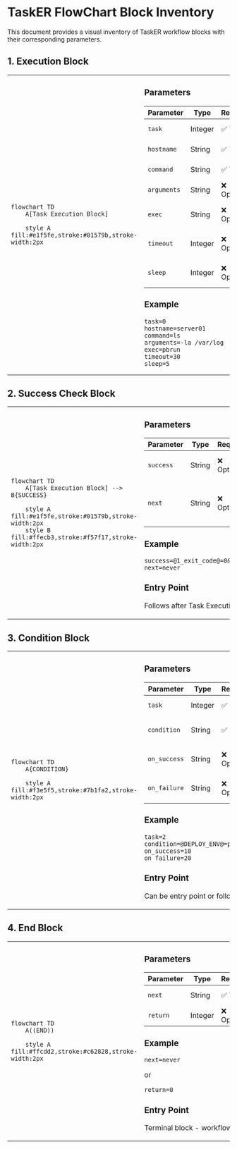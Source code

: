 # TaskER FlowChart Block Inventory

This document provides a visual inventory of TaskER workflow blocks with their corresponding parameters.

## 1. Execution Block

<table>
<tr>
<td width="40%">

```mermaid
flowchart TD
    A[Task Execution Block]

    style A fill:#e1f5fe,stroke:#01579b,stroke-width:2px
```

</td>
<td width="60%">

### Parameters
| Parameter | Type | Required | Description |
|-----------|------|----------|-------------|
| `task` | Integer | ✅ Yes | Unique task identifier |
| `hostname` | String | ✅ Yes | Target server or @HOSTNAME@ |
| `command` | String | ✅ Yes | Command to execute |
| `arguments` | String | ❌ Optional | Command arguments |
| `exec` | String | ❌ Optional | Execution type (pbrun, p7s, local, wwrs) |
| `timeout` | Integer | ❌ Optional | Command timeout (5-3600 seconds) |
| `sleep` | Integer | ❌ Optional | Sleep after execution (0-300 seconds) |

### Example
```
task=0
hostname=server01
command=ls
arguments=-la /var/log
exec=pbrun
timeout=30
sleep=5
```

</td>
</tr>
</table>

## 2. Success Check Block

<table>
<tr>
<td width="40%">

```mermaid
flowchart TD
    A[Task Execution Block] --> B{SUCCESS}

    style A fill:#e1f5fe,stroke:#01579b,stroke-width:2px
    style B fill:#ffecb3,stroke:#f57f17,stroke-width:2px
```

</td>
<td width="60%">

### Parameters
| Parameter | Type | Required | Description |
|-----------|------|----------|-------------|
| `success` | String | ❌ Optional | Custom success criteria |
| `next` | String | ❌ Optional | Flow control (never, return=X, task ID) |

### Example
```
success=@1_exit_code@=0&@1_stdout@~running
next=never
```

### Entry Point
Follows after Task Execution Block

</td>
</tr>
</table>

## 3. Condition Block

<table>
<tr>
<td width="40%">

```mermaid
flowchart TD
    A{CONDITION}

    style A fill:#f3e5f5,stroke:#7b1fa2,stroke-width:2px
```

</td>
<td width="60%">

### Parameters
| Parameter | Type | Required | Description |
|-----------|------|----------|-------------|
| `task` | Integer | ✅ Yes | Unique task identifier |
| `condition` | String | ✅ Yes | Pre-execution condition |
| `on_success` | String | ❌ Optional | Task ID for true condition |
| `on_failure` | String | ❌ Optional | Task ID for false condition |

### Example
```
task=2
condition=@DEPLOY_ENV@=production
on_success=10
on_failure=20
```

### Entry Point
Can be entry point or follow any block

</td>
</tr>
</table>

## 4. End Block

<table>
<tr>
<td width="40%">

```mermaid
flowchart TD
    A((END))

    style A fill:#ffcdd2,stroke:#c62828,stroke-width:2px
```

</td>
<td width="60%">

### Parameters
| Parameter | Type | Required | Description |
|-----------|------|----------|-------------|
| `next` | String | ✅ Yes | Must be "never" |
| `return` | Integer | ❌ Optional | Exit code (0-255) |

### Example
```
next=never
```
or
```
return=0
```

### Entry Point
Terminal block - workflow ends here

</td>
</tr>
</table>